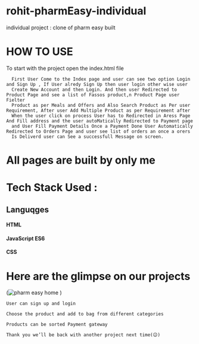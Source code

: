 # rohit-pharmEasy-individual
individual project : clone of pharm easy built 

# HOW TO USE

To start with the project open the index.html file
    
      First User Come to the Index page and user can see two option Login and Sign Up , If User alredy Sign Up then user login other wise user 
      Create New Account and then Login. And then user Redirected to Product Page and see a list of Fassos product,n Product Page user Fielter
      Product as per Meals and Offers and Also Search Product as Per user Requirement, After user Add Multiple Product as per Requirement after 
      When the user click on process User has to Redirected in Aress Page And Fill address and the user autoMatically Redirected to Payment page
      and User Fill Payment Details Once a Payment Done User Automatically Redirected to Orders Page and user see list of orders an once a orers 
      Is Deliverd user can See a successfull Message on screen.
      
 # All pages are built by only me
 
# Tech Stack Used : 
  
 ## Languqges
  
   #### HTML
   #### JavaScript ES6
   #### CSS
    
    
   # Here are the glimpse on our projects    
 
(![pharm easy home](https://user-images.githubusercontent.com/95858652/174000731-2e9b43b1-ae48-48ac-bf0a-5b2812bbad71.png)
)

    User can sign up and login
    
    Choose the product and add to bag from different categories

    Products can be sorted Payment gateway
    
    Thank you we’ll be back with another project next time(😉)
